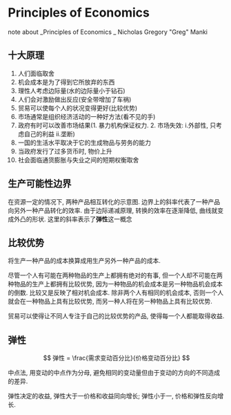 # Principles of Economics

note about _Principles of Economics _ Nicholas Gregory "Greg" Manki

## 十大原理
1. 人们面临取舍
2. 机会成本是为了得到它所放弃的东西
3. 理性人考虑边际量(水的边际量小于钻石)
4. 人们会对激励做出反应(安全带增加了车祸)
5. 贸易可以使每个人的状况变得更好(比较优势)
6. 市场通常是组织经济活动的一种好方法(看不见的手)
7. 政府有时可以改善市场结果(1. 暴力机构保证权力. 2. 市场失效: i.外部性, 只考虑自己的利益 ii.垄断)
8. 一国的生活水平取决于它的生成物品与劳务的能力
9. 当政府发行了过多货币时, 物价上升
10. 社会面临通货膨胀与失业之间的短期权衡取舍

## 生产可能性边界
在资源一定的情况下, 两种产品相互转化的示意图.
边界上的斜率代表了一种产品向另外一种产品转化的效率. 由于边际递减原理, 转换的效率在逐渐降低, 曲线就变成外凸的形状. 这里的斜率表示了**弹性**这一概念

## 比较优势
将生产一种产品的成本换算成用生产另外一种产品的成本.

尽管一个人有可能在两种物品的生产上都拥有绝对的有事, 但一个人却不可能在两种物品的生产上都拥有比较优势, 因为一种物品的机会成本是另一种物品机会成本的倒数. 比较又是反映了相对机会成本. 除非两个人有相同的机会成本, 否则一个人就会在一种物品上具有比较优势, 而另一种人将在另一种物品上具有比较优势.

贸易可以使得让不同人专注于自己的比较优势的产品, 使得每一个人都能取得收益.

## 弹性
$$ 弹性 = \frac{需求变动百分比}{价格变动百分比} $$

中点法, 用变动的中点作为分母, 避免相同的变动量但由于变动的方向的不同造成的差异.

弹性决定的收益, 弹性大于一价格和收益同向增长; 弹性小于一, 价格和弹性反向增长.
